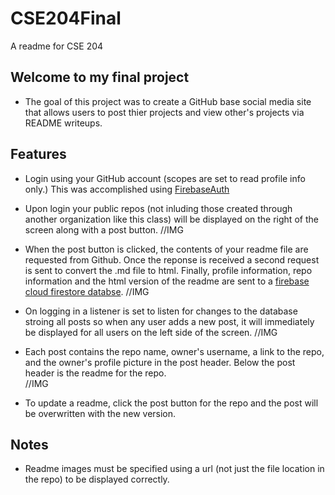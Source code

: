 # CSE204Final
A readme for CSE 204

## Welcome to my final project

* The goal of this project was to create a GitHub base social media site that allows users to post thier projects and view other's projects via README writeups.

## Features

* Login using your GitHub account (scopes are set to read profile info only.) This was accomplished using [FirebaseAuth](https://firebase.google.com/docs/auth)
* Upon login your public repos (not inluding those created through another organization like this class) will be displayed on the right of the screen along with a post button.
//IMG

* When the post button is clicked, the contents of your readme file are requested from Github. Once the reponse is received a second request is sent to convert the .md file to html. Finally, profile information, repo information and the html version of the readme are sent to a [firebase cloud firestore databse](https://firebase.google.com/docs/firestore).
//IMG

* On logging in a listener is set to listen for changes to the database stroing all posts so when any user adds a new post, it will immediately be displayed for all users on the left side of the screen.
//IMG

* Each post contains the repo name, owner's username, a link to the repo, and the owner's profile picture in the post header. Below the post header is the readme for the repo.  
//IMG

* To update a readme, click the post button for the repo and the post will be overwritten with the new version.

## Notes
* Readme images must be specified using a url (not just the file location in the repo) to be displayed correctly.


